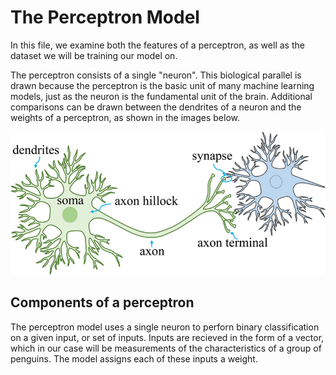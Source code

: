 # **The Perceptron Model**

In this file, we examine both the features of a perceptron, as well as the dataset we will be training our model on. 

The perceptron consists of a single "neuron". This biological parallel is drawn because the perceptron is the basic unit of many machine learning models, just as the neuron is the fundamental unit of the brain. Additional comparisons can be drawn between the dendrites of a neuron and the weights of a perceptron, as shown in the images below.

![Graphical representation of a neuron](neuron_diagram.png)

## Components of a perceptron

The perceptron model uses a single neuron to perforn binary classification on a given input, or set of inputs. Inputs are recieved in the form of a vector, which in our case will be measurements of the characteristics of a group of penguins. The model assigns each of these inputs a weight.
